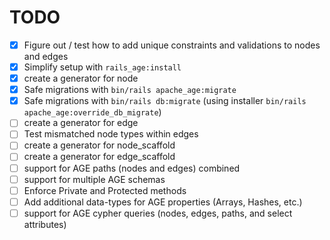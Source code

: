 # TODO

- [x] Figure out / test how to add unique constraints and validations to nodes and edges
- [x] Simplify setup with `rails_age:install`
- [x] create a generator for node
- [x] Safe migrations with `bin/rails apache_age:migrate`
- [x] Safe migrations with `bin/rails db:migrate` (using installer `bin/rails apache_age:override_db_migrate`)
- [ ] create a generator for edge
- [ ] Test mismatched node types within edges
- [ ] create a generator for node_scaffold
- [ ] create a generator for edge_scaffold
- [ ] support for AGE paths (nodes and edges) combined
- [ ] support for multiple AGE schemas
- [ ] Enforce Private and Protected methods
- [ ] Add additional data-types for AGE properties (Arrays, Hashes, etc.)
- [ ] support for AGE cypher queries (nodes, edges, paths, and select attributes)
